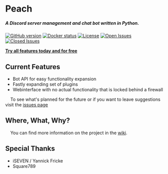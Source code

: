 # Peach
 ##### A Discord server management and chat bot written in Python.
[![GitHub version](https://img.shields.io/github/v/release/peach-bot/peach?color=brightgreen)](https://github.com/peach-bot/Peach/releases)
[![Docker status](https://img.shields.io/docker/cloud/build/julislazy/peach)](https://hub.docker.com/r/julislazy/peach)
[![License](https://img.shields.io/github/license/peach-bot/Peach?color=brightgreen)](https://github.com/peach-bot/Peach/blob/master/LICENSE)
[![Open Issues](https://img.shields.io/github/issues-raw/peach-bot/peach)](https://github.com/peach-bot/Peach/issues)
[![Closed Issues](https://img.shields.io/github/issues-closed-raw/peach-bot/peach?color=brightgreen)](https://github.com/peach-bot/Peach/issues)
 

[**Try all features today and for free**](http://bit.ly/peachbot)

## Current Features
 - Bot API for easy functionality expansion
 - Fastly expanding set of plugins
 - Webinterface with no actual functionality that is locked behind a firewall
 
<img src=https://user-images.githubusercontent.com/45462701/67280986-b47c5c00-f4ce-11e9-8c9c-5ab70ec5e392.png width=12px></img>
To see what's planned for the future or if you want to leave suggestions visit the [issues page](https://github.com/peach-bot/Peach/issues)

## Where, What, Why?

<img src=https://user-images.githubusercontent.com/45462701/67281554-fbb71c80-f4cf-11e9-86ff-8ce8344518d8.png width=12px></img> You can find more information on the project in the [wiki](https://github.com/peach-bot/Peach/wiki).
 
## Special Thanks
 
 - iSEVEN / Yannick Fricke
 - Square789
